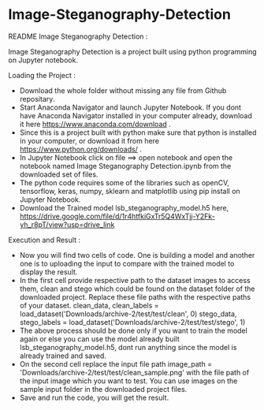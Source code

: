 # Image-Steganography-Detection
README
Image Steganography Detection :

Image Steganography Detection is a project built using python programming on Jupyter notebook.

Loading the Project :

* Download the whole folder without missing any file from Github repositary.
* Start Anaconda Navigator and launch Jupyter Notebook. If you dont have Anaconda Navigator installed in your computer already, download it here https://www.anaconda.com/download .
* Since this is a project built with python make sure that python is installed in your computer, or download it from here https://www.python.org/downloads/ .
* In Jupyter Notebook click on file ==> open notebook and open the notebook named Image Steganography Detection.ipynb from the downloaded set of files.
* The python code requires some of the libraries such as openCV, tensorflow, keras, numpy, sklearn and matplotlib using pip install <package name> on Jupyter Notebook.
* Download the Trained model lsb_steganography_model.h5 here, https://drive.google.com/file/d/1r4htfkiGxTr5Q4WxTjj-Y2Fk-yh_r8pT/view?usp=drive_link

Execution and Result :

* Now you will find two cells of code. One is building a model and another one is to uploading the input to compare with the trained model to display the result.
* In the first cell provide respective path to the dataset images to access them, clean and stego which could be found on the dataset folder of the downloaded project. Replace these file paths with the respective paths of your dataset.
   clean_data, clean_labels = load_dataset('Downloads/archive-2/test/test/clean', 0)
    stego_data, stego_labels = load_dataset('Downloads/archive-2/test/test/stego', 1)
* The above process should be done only if you want to train the model again or else you can use the model already built lsb_steganography_model.h5, dont run anything since the model is already trained and saved.
* On the second cell replace the input file path image_path = 'Downloads/archive-2/test/test/clean_sample.png' with the file path of the input image which you want to test. You can use images on  the sample input folder in the downloaded project files.
* Save and run the code, you will get the result.
